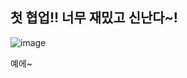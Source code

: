 ## 첫 협업!! 너무 재밌고 신난다~!

![image](https://user-images.githubusercontent.com/86189596/152557026-9cccab48-1757-4c9c-9d30-d6ee599798a1.png)

예에~
